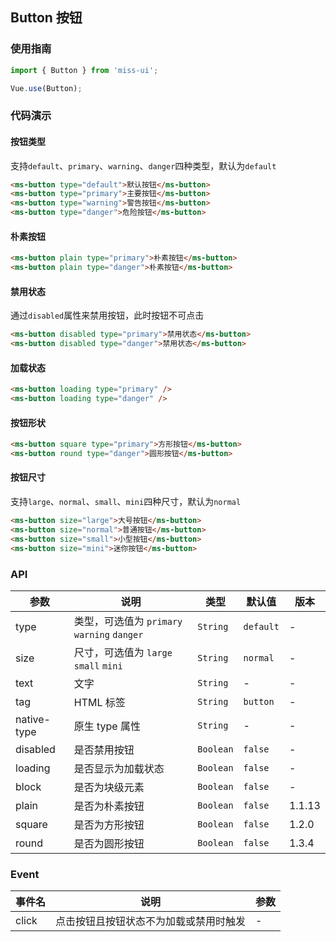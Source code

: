 ## Button 按钮

### 使用指南
``` javascript
import { Button } from 'miss-ui';

Vue.use(Button);
```

### 代码演示

#### 按钮类型
支持`default`、`primary`、`warning`、`danger`四种类型，默认为`default`

```html
<ms-button type="default">默认按钮</ms-button>
<ms-button type="primary">主要按钮</ms-button>
<ms-button type="warning">警告按钮</ms-button>
<ms-button type="danger">危险按钮</ms-button>
```

#### 朴素按钮

```html
<ms-button plain type="primary">朴素按钮</ms-button>
<ms-button plain type="danger">朴素按钮</ms-button>
```

#### 禁用状态

通过`disabled`属性来禁用按钮，此时按钮不可点击

```html
<ms-button disabled type="primary">禁用状态</ms-button>
<ms-button disabled type="danger">禁用状态</ms-button>
```

#### 加载状态

```html 
<ms-button loading type="primary" />
<ms-button loading type="danger" />
```

#### 按钮形状

```html 
<ms-button square type="primary">方形按钮</ms-button>
<ms-button round type="danger">圆形按钮</ms-button>
```

#### 按钮尺寸
支持`large`、`normal`、`small`、`mini`四种尺寸，默认为`normal`

```html 
<ms-button size="large">大号按钮</ms-button>
<ms-button size="normal">普通按钮</ms-button>
<ms-button size="small">小型按钮</ms-button>
<ms-button size="mini">迷你按钮</ms-button>
```


### API

| 参数 | 说明 | 类型 | 默认值 | 版本 |
|------|------|------|------|------|
| type | 类型，可选值为 `primary` `warning` `danger` | `String` | `default` | - |
| size | 尺寸，可选值为 `large` `small` `mini` | `String` | `normal` | - |
| text | 文字 | `String` | - | - |
| tag | HTML 标签 | `String` | `button` | - |
| native-type | 原生 type 属性 | `String` | - | - |
| disabled | 是否禁用按钮 | `Boolean` | `false` | - |
| loading | 是否显示为加载状态 | `Boolean` | `false` | - |
| block | 是否为块级元素 | `Boolean` | `false` | - |
| plain | 是否为朴素按钮 | `Boolean` | `false` | 1.1.13 |
| square | 是否为方形按钮 | `Boolean` | `false` | 1.2.0 |
| round | 是否为圆形按钮 | `Boolean` | `false` | 1.3.4 |

### Event

| 事件名 | 说明 | 参数 |
|------|------|------|
| click | 点击按钮且按钮状态不为加载或禁用时触发 | - |
